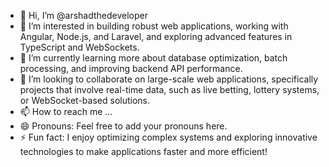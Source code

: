 - 👋 Hi, I’m @arshadthedeveloper
- 👀 I’m interested in building robust web applications, working with Angular, Node.js, and Laravel, and exploring advanced features in TypeScript and WebSockets.
- 🌱 I’m currently learning more about database optimization, batch processing, and improving backend API performance.
- 💞️ I’m looking to collaborate on large-scale web applications, specifically projects that involve real-time data, such as live betting, lottery systems, or WebSocket-based solutions.
- 📫 How to reach me ...
- 😄 Pronouns: Feel free to add your pronouns here.
- ⚡ Fun fact: I enjoy optimizing complex systems and exploring innovative technologies to make applications faster and more efficient!

<!---
arshadthedeveloper/arshadthedeveloper is a ✨ special ✨ repository because its `README.md` (this file) appears on your GitHub profile.
You can click the Preview link to take a look at your changes.
--->
